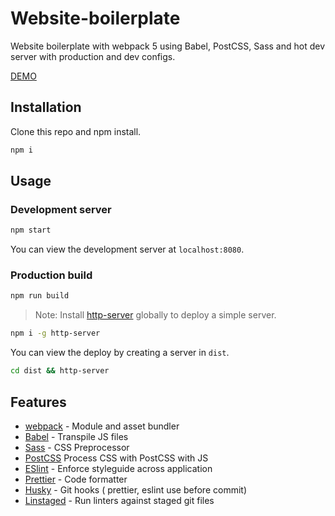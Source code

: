 # Website-boilerplate

Website boilerplate with webpack 5 using Babel, PostCSS, Sass and hot dev server with production and dev configs.

[DEMO](https://dewiktor2.github.io/Website-boilerplate/)


## Installation

Clone this repo and npm install.

```bash
npm i
```

## Usage

### Development server

```bash
npm start
```

You can view the development server at `localhost:8080`.

### Production build

```bash
npm run build
```

> Note: Install [http-server](https://www.npmjs.com/package/http-server) globally to deploy a simple server.

```bash
npm i -g http-server
```

You can view the deploy by creating a server in `dist`.

```bash
cd dist && http-server
```

## Features

- [webpack](https://webpack.js.org/) - Module and asset bundler
- [Babel](https://babeljs.io/) -  Transpile JS files
- [Sass](https://sass-lang.com/) - CSS Preprocessor
- [PostCSS](https://postcss.org/) Process CSS with PostCSS with JS
- [ESlint](https://github.com/eslint/eslint) -  Enforce styleguide across application
- [Prettier](https://github.com/prettier/prettier) - Code formatter
- [Husky](https://github.com/typicode/husky) - Git hooks ( prettier, eslint use before commit)
- [Linstaged](https://github.com/okonet/lint-staged) - Run linters against staged git files
